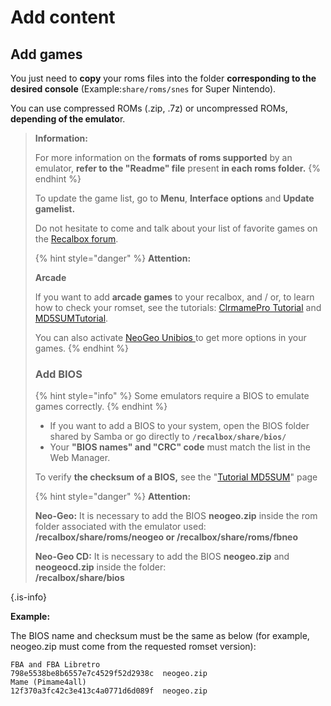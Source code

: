 # Add content

## Add games

You just need to **copy** your roms files into the folder **corresponding to the desired console** \(Example:`share/roms/snes` for Super Nintendo\).

You can use compressed ROMs \(.zip, .7z\) or uncompressed ROMs, **depending of the emulato**r.


>**Information:**
>
>For more information on the **formats of roms supported** by an emulator, **refer to the "Readme" file** present **in each roms folder.**
>{% endhint %}
>
>To update the game list, go to **Menu**, **Interface options** and **Update gamelist.**
>
>Do not hesitate to come and talk about your list of favorite games on the [Recalbox forum](https://forum.recalbox.com/category/5/international). 
>
>{% hint style="danger" %}
>**Attention:**
>
>**Arcade**
>
> If you want to add **arcade games** to your recalbox, and / or, to learn how to check your romset, see the tutorials: [ClrmamePro Tutorial](https://recalbox.gitbook.io/tutorials/utility/rom-management/clrmamepro-tutorial) and [MD5SUM​ Tutorial](https://recalbox.gitbook.io/tutorials/utility/rom-management/md5sum-tutorial-check-the-md5-checksum-of-a-rom-or-bios).
>
>You can also activate [NeoGeo Unibios ](/tutorials/games/consoles/neo-geo/unibios)to get more options in your games.
>{% endhint %}
>
>### ​Add BIOS
>
>{% hint style="info" %}
>Some emulators require a BIOS to emulate games correctly.
>{% endhint %}
>
>* If you want to add a BIOS to your system, open the BIOS folder shared by Samba or go directly to **`/recalbox/share/bios/`**
>* Your **"BIOS names" and "CRC" code** must match the list in the Web Manager.
>
>To verify **the checksum of a BIOS,** see the "[Tutorial MD5SUM](https://recalbox.gitbook.io/tutorials/utility/rom-management/md5sum-tutorial-check-the-md5-checksum-of-a-rom-or-bios)" page
>
>{% hint style="danger" %}
>**Attention:**
>
>**Neo-Geo:** It is necessary to add the BIOS **neogeo.zip** inside the rom folder associated with the emulator used:  
>**/recalbox/share/roms/neogeo or /recalbox/share/roms/fbneo**
>
>**Neo-Geo CD:** It is necessary to add the BIOS **neogeo.zip** and **neogeocd.zip** inside the folder:  
>**/recalbox/share/bios**
>
{.is-info}

**Example:**

The BIOS name and checksum must be the same as below \(for example, neogeo.zip must come from the requested romset version\):

```text
FBA and FBA Libretro
798e5538be8b6557e7c4529f52d2938c  neogeo.zip
Mame (Pimame4all)
12f370a3fc42c3e413c4a0771d6d089f  neogeo.zip
```


